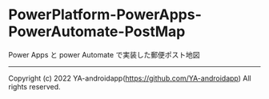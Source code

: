 # PowerPlatform-PowerApps-PowerAutomate-PostMap

Power Apps と power Automate で実装した郵便ポスト地図

---

Copyright (c) 2022 YA-androidapp(https://github.com/YA-androidapp) All rights reserved.
